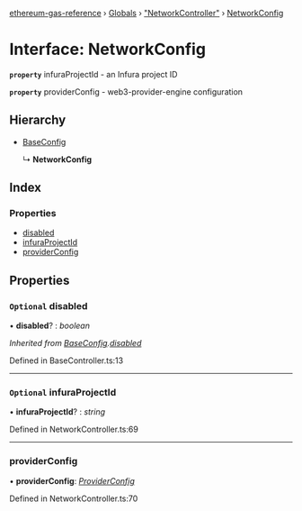 [ethereum-gas-reference](../README.md) › [Globals](../globals.md) › ["NetworkController"](../modules/_networkcontroller_.md) › [NetworkConfig](_networkcontroller_.networkconfig.md)

# Interface: NetworkConfig

**`property`** infuraProjectId - an Infura project ID

**`property`** providerConfig - web3-provider-engine configuration

## Hierarchy

* [BaseConfig](_basecontroller_.baseconfig.md)

  ↳ **NetworkConfig**

## Index

### Properties

* [disabled](_networkcontroller_.networkconfig.md#optional-disabled)
* [infuraProjectId](_networkcontroller_.networkconfig.md#optional-infuraprojectid)
* [providerConfig](_networkcontroller_.networkconfig.md#providerconfig)

## Properties

### `Optional` disabled

• **disabled**? : *boolean*

*Inherited from [BaseConfig](_basecontroller_.baseconfig.md).[disabled](_basecontroller_.baseconfig.md#optional-disabled)*

Defined in BaseController.ts:13

___

### `Optional` infuraProjectId

• **infuraProjectId**? : *string*

Defined in NetworkController.ts:69

___

###  providerConfig

• **providerConfig**: *[ProviderConfig](_networkcontroller_.providerconfig.md)*

Defined in NetworkController.ts:70
